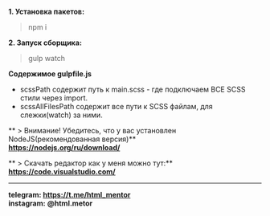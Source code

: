 **1. Установка пакетов:**
> npm i


**2. Запуск сборщика:**
> gulp watch

**Содержимое gulpfile.js**
- scssPath содержит путь к main.scss - где подключаем ВСЕ SCSS стили через import.
- scssAllFilesPath содержит все пути к SCSS файлам, для слежки(watch) за ними.

** > Внимание! Убедитесь, что у вас установлен NodeJS(рекомендованная версия)**  
**https://nodejs.org/ru/download/**

** > Скачать редактор как у меня можно тут:**  
**https://code.visualstudio.com/**


---
**telegram: https://t.me/html_mentor**  
**instagram:** **@html.metor**